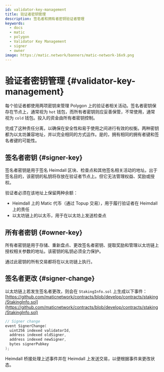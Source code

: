 ```yaml
---
id: validator-key-management
title: 验证者密钥管理
description: 签名者和拥有者密钥验证者管理
keywords:
  - docs
  - matic
  - polygon
  - Validator Key Management
  - signer
  - owner
image: https://matic.network/banners/matic-network-16x9.png
---
```


# 验证者密钥管理 {#validator-key-management}

每个验证者都使用两项密钥来管理 Polygon 上的验证者相关活动。签名者密钥保存在节点上，通常视为 `hot` 钱包，而所有者密钥则应妥善保管，不常使用，通常视为 `cold` 钱包。投入的资金由所有者密钥控制。

完成了这种责任分离，以确保在安全性和易于使用之间进行有效的权衡。两种密钥都为以太坊兼容地址，并以完全相同的方式运作。是的，拥有相同的拥有者键和签名者键的可能性。

## 签名者密钥 {#signer-key}

签名者密钥是用于签名 Heimdall 区块、检查点和其他签名相关活动的地址。出于签名目的，该密钥的私钥将存放在验证者节点上。但它无法管理权益、奖励或授权。

验证者必须在该地址上保留两种余额：

- Heimdall 上的 Matic 代币（通过 Topup 交易），用于履行验证者在 Heimdall 上的责任
- 以太坊链上的以太币，用于在以太坊上发送检查点

## 所有者密钥 {#owner-key}

所有者密钥是用于存储、重新盘点、更改签名者密钥、提取奖励和管理以太坊链上授权相关参数的地址。该密钥的私钥必须全力保护。

通过此密钥的所有交易都将在以太坊链上执行。

## 签名者更改 {#signer-change}

以太坊链上若发生签名者更改，则会在 `StakingInfo.sol` 上生成以下事件： [https://github.com/maticnetwork/contracts/blob/develop/contracts/staking/StakingInfo.sol](https://github.com/maticnetwork/contracts/blob/develop/contracts/staking/StakingInfo.sol)

```go
// Signer change
event SignerChange(
  uint256 indexed validatorId,
  address indexed oldSigner,
  address indexed newSigner,
  bytes signerPubkey
);
```

Heimdall 桥接处理上述事件并在 Heimdall 上发送交易，以便根据事件来更改状态。